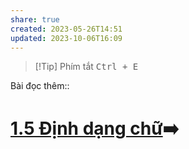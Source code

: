 ```yaml
---
share: true
created: 2023-05-26T14:51
updated: 2023-10-06T16:09
---
```


> [!Tip] Phím tắt
> <kbd>Ctrl + E</kbd>

Bài đọc thêm:: 

# [1.5 Định dạng chữ](./1.5%20%C4%90%E1%BB%8Bnh%20d%E1%BA%A1ng%20ch%E1%BB%AF.md)➡️
